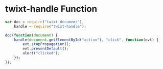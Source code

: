twixt-handle Function
=====================

```js
var doc = require("twixt-document"),
    handle = require("twixt-handle");

doc(function(document) {
    handle(document.getElementById("action"), "click", function(evt) {
        evt.stopPropagation();
        evt.preventDefault();
        alert("clicked");
    });
});

